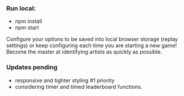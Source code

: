 ### Run local: 
- npm install
- npm start

Configure your options to be saved into local browser storage (replay settings) or keep configuring each time you are starting a new game! Become the master at identifying artists as quickly as possible.

### Updates pending
- responsive and tighter styling #1 priority
- considering timer and timed leaderboard functions.
